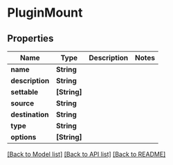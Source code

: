 # PluginMount

## Properties
Name | Type | Description | Notes
------------ | ------------- | ------------- | -------------
**name** | **String** |  | 
**description** | **String** |  | 
**settable** | **[String]** |  | 
**source** | **String** |  | 
**destination** | **String** |  | 
**type** | **String** |  | 
**options** | **[String]** |  | 

[[Back to Model list]](../README.md#documentation-for-models) [[Back to API list]](../README.md#documentation-for-api-endpoints) [[Back to README]](../README.md)


